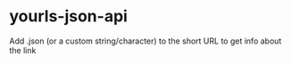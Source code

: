 # yourls-json-api
Add .json (or a custom string/character) to the short URL to get info about the link
